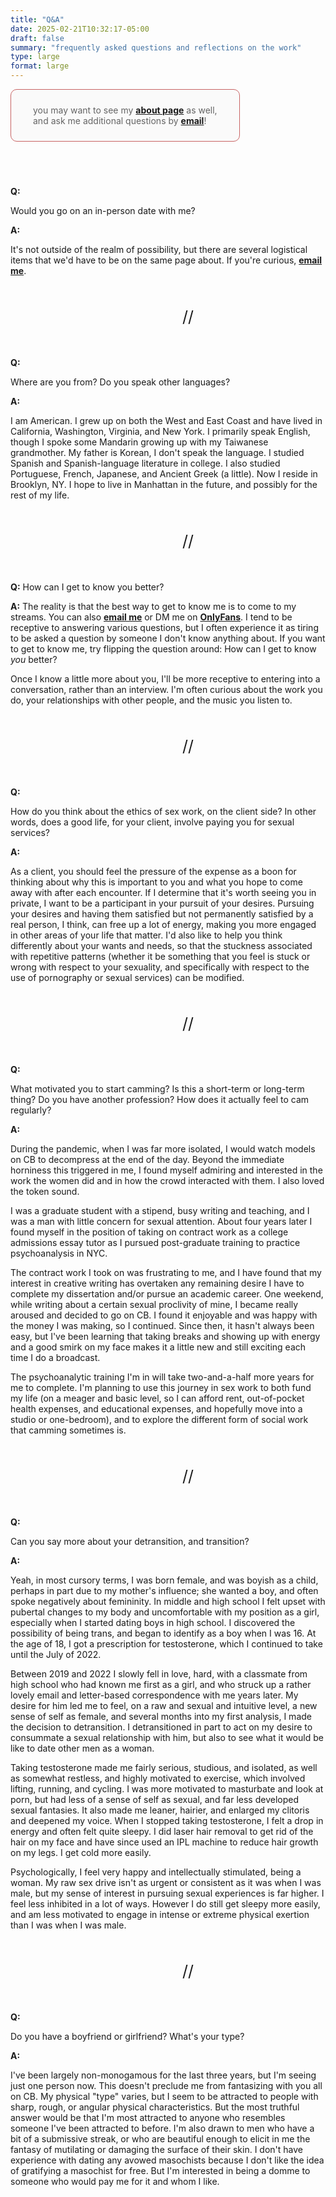 ```yaml
---
title: "Q&A"
date: 2025-02-21T10:32:17-05:00
draft: false
summary: "frequently asked questions and reflections on the work"
type: large
format: large
---
```



<div style="border: 1px solid rgb(200,100,100);; border-radius: 10px; padding: 10px 35px 10px 35px; width: fit-content; color: rgb(100,100,100); margin-bottom: 40px; background: rgb(250,250,250)">

you may want to see my **[about page](/about)** as well,  
and ask me additional questions by **[email](mailto:chiloschista@proton.me)**!


</div>

<br>

<b>Q:</b>

Would you go on an in-person date with me?

**A:**

It's not outside of the realm of possibility, but there are several logistical items that we'd have to be on the same page about. If you're curious, [**email me**](mailto:chiloschista@proton.me).

<div style="font-size:25px; margin: 50px auto 50px 275px; width: fit-content;">//</div>


<b>Q:</b>

Where are you from? Do you speak other languages?

<b>A:</b>

I am American. I grew up on both the West and East Coast and have lived in California, Washington, Virginia, and New York. I primarily speak English, though I spoke some Mandarin growing up with my Taiwanese grandmother. My father is Korean, I don't speak the language. I studied Spanish and Spanish-language literature in college. I also studied Portuguese, French, Japanese, and Ancient Greek (a little). Now I reside in Brooklyn, NY. I hope to live in Manhattan in the future, and possibly for the rest of my life.

<div style="font-size:25px; margin: 50px auto 50px 275px; width: fit-content;">//</div>


**Q:** How can I get to know you better?

**A:** The reality is that the best way to get to know me is to come to my streams. You can also [**email me**](mailto:chiloschista@proton.me) or DM me on [**OnlyFans**](http://onlyfans.com/chiloschista). I tend to be receptive to answering various questions, but I often experience it as tiring to be asked a question by someone I don't know anything about. If you want to get to know me, try flipping the question around: How can I get to know *you* better?

Once I know a little more about you, I'll be more receptive to entering into a conversation, rather than an interview. I'm often curious about the work you do, your relationships with other people, and the music you listen to.

<div style="font-size:25px; margin: 50px auto 50px 275px; width: fit-content;">//</div>


**Q:**

How do you think about the ethics of sex work, on the client side? In other words, does a good life, for your client, involve paying you for sexual services?

**A:**

As a client, you should feel the pressure of the expense as a boon for thinking about why this is important to you and what you hope to come away with after each encounter. If I determine that it's worth seeing you in private, I want to be a participant in your pursuit of your desires. Pursuing your desires and having them satisfied but not permanently satisfied by a real person, I think, can free up a lot of energy, making you more engaged in other areas of your life that matter. I'd also like to help you think differently about your wants and needs, so that the stuckness associated with repetitive patterns (whether it be something that you feel is stuck or wrong with respect to your sexuality, and specifically with respect to the use of pornography or sexual services) can be modified.



<div style="font-size:25px; margin: 50px auto 50px 275px; width: fit-content;">//</div>



**Q:**

What motivated you to start camming? Is this a short-term or long-term thing? Do you have another profession? How does it actually feel to cam regularly?

**A:**

During the pandemic, when I was far more isolated, I would watch models on CB to decompress at the end of the day. Beyond the immediate horniness this triggered in me, I found myself admiring and interested in the work the women did and in how the crowd interacted with them. I also loved the token sound.

I was a graduate student with a stipend, busy writing and teaching, and I was a man with little concern for sexual attention. About four years later I found myself in the position of taking on contract work as a college admissions essay tutor as I pursued post-graduate training to practice psychoanalysis in NYC.

The contract work I took on was frustrating to me, and I have found that my interest in creative writing has overtaken any remaining desire I have to complete my dissertation and/or pursue an academic career. One weekend, while writing about a certain sexual proclivity of mine, I became really aroused and decided to go on CB. I found it enjoyable and was happy with the money I was making, so I continued. Since then, it hasn't always been easy, but I've been learning that taking breaks and showing up with energy and a good smirk on my face makes it a little new and still exciting each time I do a broadcast.

The  psychoanalytic training I'm in will take two-and-a-half more years for me to complete. I'm planning to use this journey in sex work to both fund my life (on a meager and basic level, so I can afford rent, out-of-pocket health expenses, and educational expenses, and hopefully move into a studio or one-bedroom), and to explore the different form of social work that camming sometimes is.



<div style="font-size:25px; margin: 50px auto 50px 275px; width: fit-content;">//</div>


<b>Q:</b>

Can you say more about your detransition, and transition?

<b>A:</b>

Yeah, in most cursory terms, I was born female, and was boyish as a child, perhaps in part due to my mother's influence; she wanted a boy, and often spoke negatively about femininity. In middle and high school I felt upset with pubertal changes to my body and uncomfortable with my position as a girl, especially when I started dating boys in high school. I discovered the possibility of being trans, and began to identify as a boy when I was 16. At the age of 18, I got a prescription for testosterone, which I continued to take until the July of 2022.

Between 2019 and 2022 I slowly fell in love, hard, with a classmate from high school who had known me first as a girl, and who struck up a rather lovely email and letter-based correspondence with me years later. My desire for him led me to feel, on a raw and sexual and intuitive level, a new sense of self as female, and several months into my first analysis, I made the decision to detransition. I detransitioned in part to act on my desire to consummate a sexual relationship with him, but also to see what it would be like to date other men as a woman.

Taking testosterone made me fairly serious, studious, and isolated, as well as somewhat restless, and highly motivated to exercise, which involved lifting, running, and cycling. I was more motivated to masturbate and look at porn, but had less of a sense of self as sexual, and far less developed sexual fantasies. It also made me leaner, hairier, and enlarged my clitoris and deepened my voice. When I stopped taking testosterone, I felt a drop in energy and often felt quite sleepy. I did laser hair removal to get rid of the hair on my face and have since used an IPL machine to reduce hair growth on my legs. I get cold more easily.

Psychologically, I feel very happy and intellectually stimulated, being a woman. My raw sex drive isn't as urgent or consistent as it was when I was male, but my sense of interest in pursuing sexual experiences is far higher. I feel less inhibited in a lot of ways. However I do still get sleepy more easily, and am less motivated to engage in intense or extreme physical exertion than I was when I was male.


<div style="font-size:25px; margin: 50px auto 50px 275px; width: fit-content;">//</div>

<b>Q:</b>

Do you have a boyfriend or girlfriend? What's your type?

**A:**

I've been largely non-monogamous for the last three years, but I'm seeing just one person now. This doesn't preclude me from fantasizing with you all on CB. My physical "type" varies, but I seem to be attracted to people with sharp, rough, or angular physical characteristics. But the most truthful answer would be that I'm most attracted to anyone who resembles someone I've been attracted to before. I'm also drawn to men who have a bit of a submissive streak, or who are beautiful enough to elicit in me the fantasy of mutilating or damaging the surface of their skin. I don't have experience with dating any avowed masochists because I don't like the idea of gratifying a masochist for free. But I'm interested in being a domme to someone who would pay me for it and whom I like.



